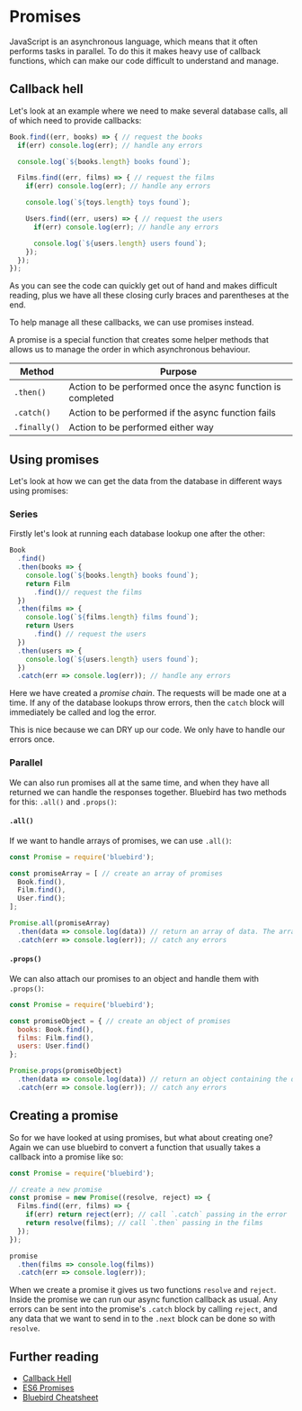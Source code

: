 # Promises

JavaScript is an asynchronous language, which means that it often performs tasks in parallel. To do this it makes heavy use of callback functions, which can make our code difficult to understand and manage.

## Callback hell

Let's look at an example where we need to make several database calls, all of which need to provide callbacks:

```js
Book.find((err, books) => { // request the books
  if(err) console.log(err); // handle any errors

  console.log(`${books.length} books found`);

  Films.find((err, films) => { // request the films
    if(err) console.log(err); // handle any errors

    console.log(`${toys.length} toys found`);

    Users.find((err, users) => { // request the users
      if(err) console.log(err); // handle any errors

      console.log(`${users.length} users found`);
    });
  });
});
```

As you can see the code can quickly get out of hand and makes difficult reading, plus we have all these closing curly braces and parentheses at the end.

To help manage all these callbacks, we can use promises instead.

A promise is a special function that creates some helper methods that allows us to manage the order in which asynchronous behaviour.

| **Method** | **Purpose** |
| --- | --- |
| `.then()` | Action to be performed once the async function is completed |
| `.catch()` | Action to be performed if the async function fails |
| `.finally()` | Action to be performed either way |


## Using promises

Let's look at how we can get the data from the database in different ways using promises:

### Series

Firstly let's look at running each database lookup one after the other:

```js
Book
  .find()
  .then(books => {
    console.log(`${books.length} books found`);
    return Film
      .find()// request the films
  })
  .then(films => {
    console.log(`${films.length} films found`);
    return Users
      .find() // request the users
  })
  .then(users => {
    console.log(`${users.length} users found`);
  })
  .catch(err => console.log(err)); // handle any errors
```

Here we have created a _promise chain_. The requests will be made one at a time. If any of the database lookups throw errors, then the `catch` block will immediately be called and log the error.

This is nice because we can DRY up our code. We only have to handle our errors once.

### Parallel

We can also run promises all at the same time, and when they have all returned we can handle the responses together. Bluebird has two methods for this: `.all()` and `.props()`:

#### `.all()`

If we want to handle arrays of promises, we can use `.all()`:

```js
const Promise = require('bluebird');

const promiseArray = [ // create an array of promises
  Book.find(),
  Film.find(),
  User.find();
];

Promise.all(promiseArray)
  .then(data => console.log(data)) // return an array of data. The array will be the same length as promisesArray
  .catch(err => console.log(err)); // catch any errors
```

#### `.props()`

We can also attach our promises to an object and handle them with `.props()`:

```js
const Promise = require('bluebird');

const promiseObject = { // create an object of promises
  books: Book.find(),
  films: Film.find(),
  users: User.find()
};

Promise.props(promiseObject)
  .then(data => console.log(data)) // return an object containing the data.
  .catch(err => console.log(err)); // catch any errors
```

## Creating a promise

So for we have looked at using promises, but what about creating one? Again we can use bluebird to convert a function that usually takes a callback into a promise like so:

```js
const Promise = require('bluebird');

// create a new promise
const promise = new Promise((resolve, reject) => {
  Films.find((err, films) => {
    if(err) return reject(err); // call `.catch` passing in the error
    return resolve(films); // call `.then` passing in the films
  });
});

promise
  .then(films => console.log(films))
  .catch(err => console.log(err));
```

When we create a promise it gives us two functions `resolve` and `reject`. Inside the promise we can run our async function callback as usual. Any errors can be sent into the promise's `.catch` block by calling `reject`, and any data that we want to send in to the `.next` block can be done so with `resolve`.

## Further reading

* [Callback Hell](http://callbackhell.com/)
* [ES6 Promises](http://www.datchley.name/es6-promises/)
* [Bluebird Cheatsheet](https://devhints.io/bluebird)



